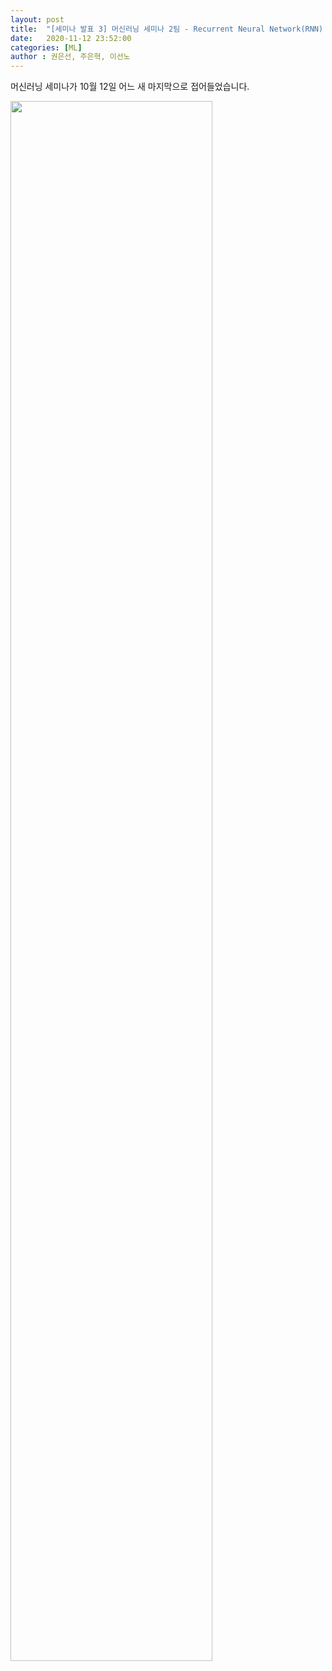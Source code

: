 ```yaml
---
layout: post
title:  "[세미나 발표 3] 머신러닝 세미나 2팀 - Recurrent Neural Network(RNN) "
date:   2020-11-12 23:52:00
categories: [ML]
author : 권은선, 주은혁, 이선노
---
```


머신러닝 세미나가 10월 12일 어느 새 마지막으로 접어들었습니다.<br>

<img src="{{ site.baseurl }}/images/m8/1.png"  width="80%" height="80%" >